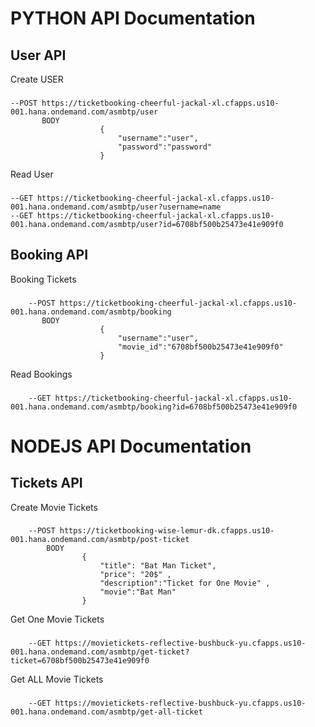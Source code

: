 # PYTHON API Documentation
## User API
Create USER <br />
###
	--POST https://ticketbooking-cheerful-jackal-xl.cfapps.us10-001.hana.ondemand.com/asmbtp/user 
		   BODY 
		                { 
		                    "username":"user", 
		                    "password":"password" 
		                } 
      
Read User <br />
###
	--GET https://ticketbooking-cheerful-jackal-xl.cfapps.us10-001.hana.ondemand.com/asmbtp/user?username=name 
	--GET https://ticketbooking-cheerful-jackal-xl.cfapps.us10-001.hana.ondemand.com/asmbtp/user?id=6708bf500b25473e41e909f0 
## Booking API
Booking Tickets
###
        --POST https://ticketbooking-cheerful-jackal-xl.cfapps.us10-001.hana.ondemand.com/asmbtp/booking 
		   BODY
		                {
                            "username":"user",
                            "movie_id":"6708bf500b25473e41e909f0"
                        }
Read Bookings
###
        --GET https://ticketbooking-cheerful-jackal-xl.cfapps.us10-001.hana.ondemand.com/asmbtp/booking?id=6708bf500b25473e41e909f0
    
# NODEJS API Documentation
## Tickets API
Create Movie Tickets
###
        --POST https://ticketbooking-wise-lemur-dk.cfapps.us10-001.hana.ondemand.com/asmbtp/post-ticket
            BODY
                    {
                        "title": "Bat Man Ticket", 
                        "price": "20$" , 
                        "description":"Ticket for One Movie" , 
                        "movie":"Bat Man"
                    }
Get One Movie Tickets
###
        --GET https://movietickets-reflective-bushbuck-yu.cfapps.us10-001.hana.ondemand.com/asmbtp/get-ticket?ticket=6708bf500b25473e41e909f0
Get ALL Movie Tickets
###
        --GET https://movietickets-reflective-bushbuck-yu.cfapps.us10-001.hana.ondemand.com/asmbtp/get-all-ticket

